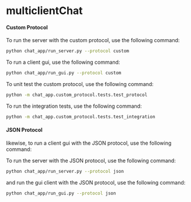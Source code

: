 # multiclientChat


#### Custom Protocol
To run the server with the custom protocol, use the following command:

```bash
python chat_app/run_server.py --protocol custom
```

To run a client gui, use the following command:

```bash
python chat_app/run_gui.py --protocol custom
```

To unit test the custom protocol, use the following command:

```bash
python -m chat_app.custom_protocol.tests.test_protocol
```

To run the integration tests, use the following command:

```bash
python -m chat_app.custom_protocol.tests.test_integration
```

#### JSON Protocol

likewise, to run a client gui with the JSON protocol, use the following command:


To run the server with the JSON protocol, use the following command:

```bash
python chat_app/run_server.py --protocol json
```
and run the gui client with the JSON protocol, use the following command:
```bash
python chat_app/run_gui.py --protocol json
```




